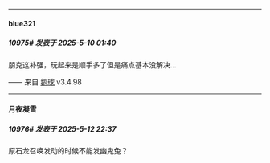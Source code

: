 ﻿
*****

####  blue321  
##### 10975#       发表于 2025-5-10 01:40

朋克这补强，玩起来是顺手多了但是痛点基本没解决…

—— 来自 [鹅球](https://www.pgyer.com/GcUxKd4w) v3.4.98


*****

####  月夜凝雪  
##### 10976#       发表于 2025-5-12 22:37

原石龙召唤发动的时候不能发幽鬼兔？

